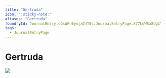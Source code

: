 ```yaml
---
title: "Gertruda"
icon: ":sticky-note:"
aliases: "Gertruda"
foundryId: JournalEntry.cGsWPn6ymjxD4Y5s.JournalEntryPage.X77LdWSa8Ug1YtP1
tags:
  - JournalEntryPage
---
```


# Gertruda
![](tokenizer\cos_tokens\!Gertruda.webp)
